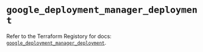 # `google_deployment_manager_deployment`

Refer to the Terraform Registory for docs: [`google_deployment_manager_deployment`](https://www.terraform.io/docs/providers/google/r/deployment_manager_deployment).
